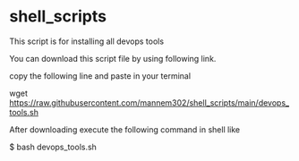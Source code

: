# shell_scripts
This script is for installing all devops tools

You can download this script file by using following link.

copy the following line and paste in your terminal

wget https://raw.githubusercontent.com/mannem302/shell_scripts/main/devops_tools.sh

After downloading execute the following command in shell like

$ bash devops_tools.sh
